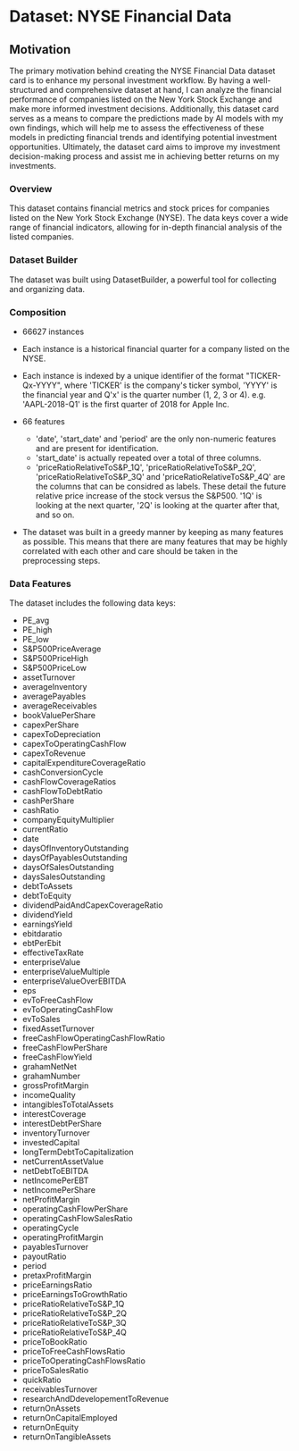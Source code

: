 # Dataset: NYSE Financial Data

## Motivation
The primary motivation behind creating the NYSE Financial Data dataset card is 
to enhance my personal investment workflow. By having a well-structured and 
comprehensive dataset at hand, I can analyze the financial performance of 
companies listed on the New York Stock Exchange and make more informed investment 
decisions. Additionally, this dataset card serves as a means to compare the predictions 
made by AI models with my own findings, which will help me to assess the effectiveness 
of these models in predicting financial trends and identifying potential investment 
opportunities. Ultimately, the dataset card aims to improve my investment 
decision-making process and assist me in achieving better returns on my investments.

### Overview
This dataset contains financial metrics and stock prices for companies listed 
on the New York Stock Exchange (NYSE). The data keys cover a wide range of 
financial indicators, allowing for in-depth financial analysis of the listed companies.

### Dataset Builder
The dataset was built using DatasetBuilder, a powerful tool for collecting and organizing data.

### Composition
- 66627 instances
- Each instance is a historical financial quarter for a company listed on the NYSE.
- Each instance is indexed by a unique identifier of the format "TICKER-Qx-YYYY", 
    where 'TICKER' is the company's ticker symbol, 'YYYY' is the financial year and Q'x' 
    is the quarter number (1, 2, 3 or 4). e.g. 'AAPL-2018-Q1' is the first quarter of 2018 for Apple Inc.
- 66 features
    - 'date', 'start_date' and 'period' are the only non-numeric features and are present for identification.
    - 'start_date' is actually repeated over a total of three columns.
    - 'priceRatioRelativeToS&P_1Q', 'priceRatioRelativeToS&P_2Q', 'priceRatioRelativeToS&P_3Q' 
        and 'priceRatioRelativeToS&P_4Q' are the columns that can be considred as labels. 
        These detail the future relative price increase of the stock versus the S&P500. '1Q' 
        is looking at the next quarter, '2Q' is looking at the quarter after that, and so on.

- The dataset was built in a greedy manner by keeping as many features as possible. This means 
    that there are many features that may be highly correlated with each other and 
    care should be taken in the preprocessing steps.

### Data Features

The dataset includes the following data keys:
- PE_avg
- PE_high
- PE_low
- S&P500PriceAverage
- S&P500PriceHigh
- S&P500PriceLow
- assetTurnover
- averageInventory
- averagePayables
- averageReceivables
- bookValuePerShare
- capexPerShare
- capexToDepreciation
- capexToOperatingCashFlow
- capexToRevenue
- capitalExpenditureCoverageRatio
- cashConversionCycle
- cashFlowCoverageRatios
- cashFlowToDebtRatio
- cashPerShare
- cashRatio
- companyEquityMultiplier
- currentRatio
- date
- daysOfInventoryOutstanding
- daysOfPayablesOutstanding
- daysOfSalesOutstanding
- daysSalesOutstanding
- debtToAssets
- debtToEquity
- dividendPaidAndCapexCoverageRatio
- dividendYield
- earningsYield
- ebitdaratio
- ebtPerEbit
- effectiveTaxRate
- enterpriseValue
- enterpriseValueMultiple
- enterpriseValueOverEBITDA
- eps
- evToFreeCashFlow
- evToOperatingCashFlow
- evToSales
- fixedAssetTurnover
- freeCashFlowOperatingCashFlowRatio
- freeCashFlowPerShare
- freeCashFlowYield
- grahamNetNet
- grahamNumber
- grossProfitMargin
- incomeQuality
- intangiblesToTotalAssets
- interestCoverage
- interestDebtPerShare
- inventoryTurnover
- investedCapital
- longTermDebtToCapitalization
- netCurrentAssetValue
- netDebtToEBITDA
- netIncomePerEBT
- netIncomePerShare
- netProfitMargin
- operatingCashFlowPerShare
- operatingCashFlowSalesRatio
- operatingCycle
- operatingProfitMargin
- payablesTurnover
- payoutRatio
- period
- pretaxProfitMargin
- priceEarningsRatio
- priceEarningsToGrowthRatio
- priceRatioRelativeToS&P_1Q
- priceRatioRelativeToS&P_2Q
- priceRatioRelativeToS&P_3Q
- priceRatioRelativeToS&P_4Q
- priceToBookRatio
- priceToFreeCashFlowsRatio
- priceToOperatingCashFlowsRatio
- priceToSalesRatio
- quickRatio
- receivablesTurnover
- researchAndDdevelopementToRevenue
- returnOnAssets
- returnOnCapitalEmployed
- returnOnEquity
- returnOnTangibleAssets
